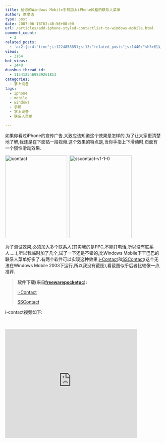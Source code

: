 ```yaml
---
title: 给你的Windows Mobile手机加上iPhone风格的联系人菜单
author: 摩摩诘
type: post
date: 2007-06-16T03:40:56+00:00
url: /articles/add-iphone-styled-contactlist-to-windows-mobile.html
comment_count:
  - 2
related_posts:
  - 'a:2:{s:4:"time";i:1224858851;s:13:"related_posts";s:1440:"<h3>相关日志</h3><ul class="related_post"><li><a href="http://www.digglife.cn/articles/ppc-freeware-download.html" title="PPC,Windows Mobile手机免费软件下载网站:PPC Freeware">PPC,Windows Mobile手机免费软件下载网站:PPC Freeware</a></li><li><a href="http://www.digglife.cn/articles/just-buy-a-minione-instead-of-iphone.html" title="总结:Windows Mobile手机模拟iPhone完美方案(扯淡篇)">总结:Windows Mobile手机模拟iPhone完美方案(扯淡篇)</a></li><li><a href="http://www.digglife.cn/articles/turn-your-windows-mobile-phone-into-an-iphone.html" title="总结:Windows Mobile手机模拟iPhone完全方案">总结:Windows Mobile手机模拟iPhone完全方案</a></li><li><a href="http://www.digglife.cn/articles/slide-to-unlock-for-windows-moblie.html" title="让你的Windows Mobile系统用上iPhone屏保特效">让你的Windows Mobile系统用上iPhone屏保特效</a></li><li><a href="http://www.digglife.cn/articles/opera-mobile-8-65-download.html" title="Opera Mobile 8.65正式版发布">Opera Mobile 8.65正式版发布</a></li><li><a href="http://www.digglife.cn/articles/windows-mobile-device-center-61-released.html" title="Windows Mobile设备中心6.1发布.">Windows Mobile设备中心6.1发布.</a></li><li><a href="http://www.digglife.cn/articles/fucked-by-customer-service-girl-of-china-mobile.html" title="被移动的客服小姐日了">被移动的客服小姐日了</a></li></ul>";}'
views:
  - 2164
bot_views:
  - 2448
duoshuo_thread_id:
  - 1154125469839261813
categories:
  - 掌上设备
tags:
  - iphone
  - mobile
  - windows
  - 手机
  - 掌上设备
  - 联系人菜单

---
```

如果你看过iPhone的宣传广告,大致应该知道这个效果是怎样的.为了让大家更清楚地了解,我还是在下面贴一段视频.这个效果的特点是,当你手指上下滑动时,页面有一个惯性滑动效果.

<a href="https://www.digglife.net/wp-content/uploads/3/379/2007/06/icontact.png" atomicselection="true"><img height="266" alt="icontact" src="http://digglife.qiniudn.com/wp-content/uploads/3/379/2007/06/icontact-thumb.png" width="200" /></a>  <a href="https://www.digglife.net/wp-content/uploads/3/379/2007/06/sscontact-v1-1-0.jpg" atomicselection="true"><img height="266" alt="sscontact-v1-1-0" src="http://digglife.qiniudn.com/wp-content/uploads/3/379/2007/06/sscontact-v1-1-0-thumb.jpg" width="200" /></a>

<!--more-->

为了测试效果,必须加入多个联系人(其实我的是PPC,不能打电话,所以没有联系人&#8230;..),所以我临时加了几个,试了一下还是不错的,比Windows Mobile下干巴巴的联系人菜单好多了.有两个软件可以实现这种效果,[i-Contact][1]和[SSContact][2](这个无法在Windows Mobile 2003下运行,所以我没有截图),看截图似乎后者比较像一点,推荐.

> **软件下载(来自<a href="http://www.freewarepocketpc.net" target="_blank">freewarepocketpc</a>):**
>
> [i-Contact][3]
>
> [SSContact][4]

i-contact视频如下:

 

<embed src="http://www.youtube.com/v/ohJ7eevds-k" width="425" height="350" type="application/x-shockwave-flash" wmode="transparent">
</embed>

 [1]: http://www.freewarepocketpc.net/ppc-download-icontact-v0-2.html
 [2]: http://www.freewarepocketpc.net/ppc-download-sscontact-v1-1-0.html
 [3]: http://www.freewarepocketpc.net/mirror/iContact-v0-2.zip
 [4]: http://www.freewarepocketpc.net/mirror/SSContact-WM5.zip